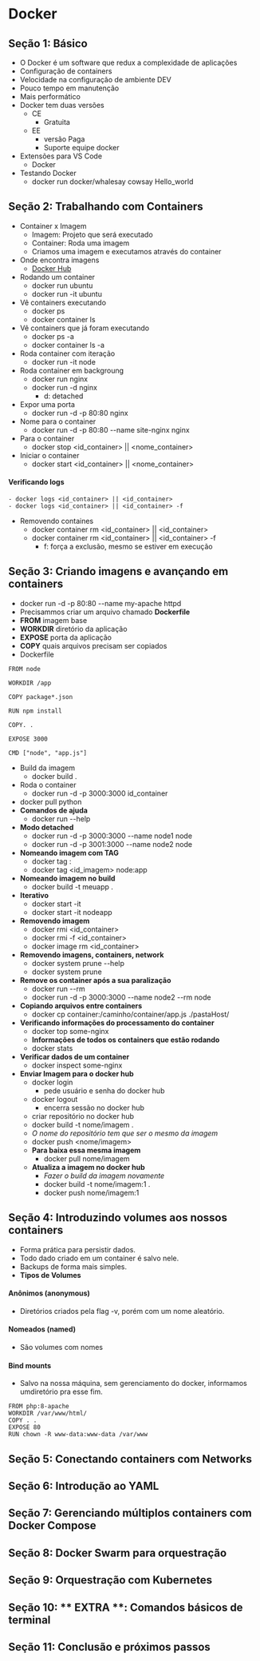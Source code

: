 

# Docker

## Seção 1: Básico
- O Docker é um software que redux a complexidade de aplicações
- Configuração de containers
- Velocidade na configuração de ambiente DEV
- Pouco tempo em manutenção
- Mais performático
- Docker tem duas versões
    - CE
        - Gratuita
    - EE
        - versão Paga
        - Suporte equipe docker
- Extensões para VS Code
    - Docker
- Testando Docker
    - docker run docker/whalesay cowsay Hello_world

## Seção 2: Trabalhando com Containers
- Container x Imagem
    - Imagem: Projeto que será executado
    - Container: Roda uma imagem
    - Criamos uma imagem e executamos através do container
- Onde encontra imagens
    - [Docker Hub](https://hub.docker.com/)
- Rodando um container
    - docker run ubuntu
    - docker run -it ubuntu
- Vê containers executando
    - docker ps
    - docker container ls
- Vê containers que já foram executando
    - docker ps -a
    - docker container ls -a
- Roda container com iteração
    - docker run -it node
- Roda container em backgroung
    - docker run nginx
    - docker run -d nginx
        - d: detached
- Expor uma porta
    - docker run -d -p 80:80 nginx
- Nome para o container
    - docker run -d -p 80:80 --name site-nginx nginx
- Para o container
    - docker stop <id_container> || <nome_container>
- Iniciar o container
    - docker start <id_container> || <nome_container>

#### Verificando logs
    - docker logs <id_container> || <id_container>
    - docker logs <id_container> || <id_container> -f
- Removendo containes
    - docker container rm <id_container> || <id_container> 
    - docker container rm <id_container> || <id_container> -f
        - f: força a exclusão, mesmo se estiver em execução

## Seção 3: Criando imagens e avançando em containers
- docker run -d -p 80:80 --name my-apache httpd
- Precisammos criar um arquivo chamado **Dockerfile**
- **FROM** imagem base
- **WORKDIR** diretório da aplicação
- **EXPOSE** porta da aplicação
- **COPY** quais arquivos precisam ser copiados
- Dockerfile

```
FROM node

WORKDIR /app

COPY package*.json

RUN npm install

COPY. .

EXPOSE 3000

CMD ["node", "app.js"]
```

- Build da imagem
    - docker build .
- Roda o container
    - docker run -d -p 3000:3000 id_container
- docker pull python
- **Comandos de ajuda**
    - docker run --help
- **Modo detached**
    - docker run -d -p 3000:3000 --name node1 node
    - docker run -d -p 3001:3000 --name node2 node
- **Nomeando imagem com TAG**
    - docker tag <nome>:<tag>
    - docker tag <id_imagem> node:app
- **Nomeando imagem no build**
    - docker build -t meuapp .
- **Iterativo**
    - docker start -it <container>
    - docker start -it nodeapp
- **Removendo imagem**
    - docker rmi <id_container>
    - docker rmi -f <id_container>
    - docker image rm <id_container>
- **Removendo imagens, containers, network**
    - docker system prune --help
    - docker system prune
- **Remove os container após a sua paralização**
    - docker run --rm <container>
    - docker run -d -p 3000:3000 --name node2 --rm node
- **Copiando arquivos entre containers**
    - docker cp container:/caminho/container/app.js ./pastaHost/
- **Verificando informações do processamento do container**
    - docker top some-nginx
    - **Informações de todos os containers que estão rodando**
    - docker stats
- **Verificar dados de um container**
    - docker inspect some-nginx
- **Enviar Imagem para o docker hub**
    - docker login
        - pede usuário e senha do docker hub
    - docker logout
        - encerra sessão no docker hub
    - criar repositório no docker hub
    - docker build -t nome/imagem .
    - *O nome do repositório tem que ser o mesmo da imagem*
    - docker push <nome/imagem>
    - **Para baixa essa mesma imagem**
        - docker pull nome/imagem
    - **Atualiza a imagem no docker hub**
        - *Fazer o build da imagem novamente*
        - docker build -t nome/imagem:1 .
        - docker push nome/imagem:1

## Seção 4: Introduzindo volumes aos nossos containers
- Forma prática para persistir dados.
- Todo dado criado em um container é salvo nele.
- Backups de forma mais simples.
- **Tipos de Volumes**
#### Anônimos (anonymous)
- Diretórios criados pela flag -v, porém com um nome aleatório.

#### Nomeados (named)
- São volumes com nomes

#### Bind mounts
- Salvo na nossa máquina, sem gerenciamento do docker, informamos umdiretório pra esse fim.

```
FROM php:8-apache
WORKDIR /var/www/html/
COPY . .
EXPOSE 80
RUN chown -R www-data:www-data /var/www
```




## Seção 5: Conectando containers com Networks

## Seção 6: Introdução ao YAML

## Seção 7: Gerenciando múltiplos containers com Docker Compose

## Seção 8: Docker Swarm para orquestração

## Seção 9: Orquestração com Kubernetes

## Seção 10: ** EXTRA **: Comandos básicos de terminal

## Seção 11: Conclusão e próximos passos